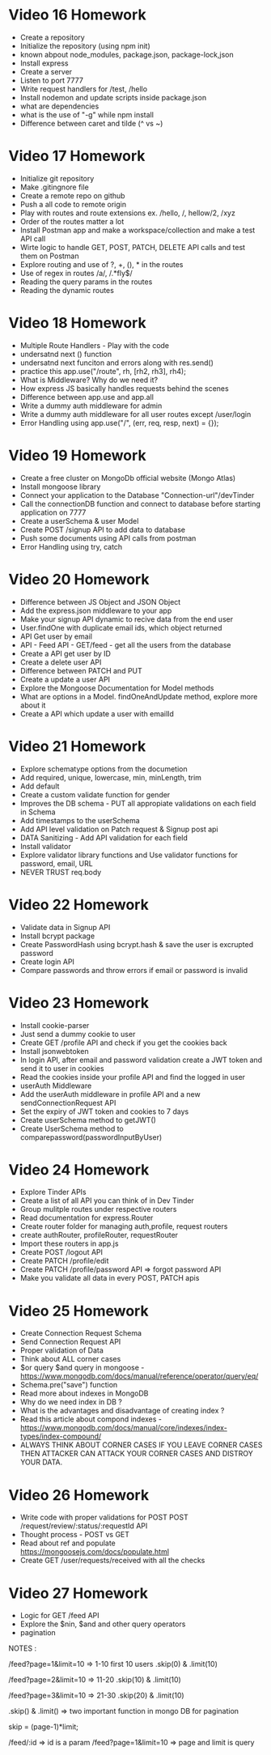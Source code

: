# Video 16 Homework

- Create a repository
- Initialize the repository (using npm init)
- known abpout node_modules, package.json, package-lock,json
- Install express
- Create a server
- Listen to port 7777
- Write request handlers for /test, /hello
- Install nodemon and update scripts inside package.json
- what are dependencies
- what is the use of "-g" while npm install
- Difference between caret and tilde (^ vs ~)

# Video 17 Homework

- Initialize git repository
- Make .gitingnore file
- Create a remote repo on github
- Push a all code to remote origin
- Play with routes and route extensions ex. /hello, /, hellow/2, /xyz
- Order of the routes matter a lot
- Install Postman app and make a workspace/collection and make a test API call
- Wirte logic to handle GET, POST, PATCH, DELETE API calls and test them on Postman
- Explore routing and use of ?, +, (), \* in the routes
- Use of regex in routes /a/, /.\*fly$/
- Reading the query params in the routes
- Reading the dynamic routes

# Video 18 Homework

- Multiple Route Handlers - Play with the code
- undersatnd next () function
- undersatnd next funciton and errors along with res.send()
- practice this app.use("/route", rh, [rh2, rh3], rh4);
- What is Middleware? Why do we need it?
- How express JS basically handles requests behind the scenes
- Difference between app.use and app.all
- Write a dummy auth middleware for admin
- Write a dummy auth middleware for all user routes except /user/login
- Error Handling using app.use("/", (err, req, resp, next) = {});

# Video 19 Homework

- Create a free cluster on MongoDb official website (Mongo Atlas)
- Install mongoose library
- Connect your application to the Database "Connection-url"/devTinder
- Call the connectionDB function and connect to database before starting application on 7777
- Create a userSchema & user Model
- Create POST /signup API to add data to database
- Push some documents using API calls from postman
- Error Handling using try, catch

# Video 20 Homework

- Difference between JS Object and JSON Object
- Add the express.json middleware to your app
- Make your signup API dynamic to recive data from the end user
- User.findOne with duplicate email ids, which object returned
- API Get user by email
- API - Feed API - GET/feed - get all the users from the database
- Create a API get user by ID
- Create a delete user API
- Difference between PATCH and PUT
- Create a update a user API
- Explore the Mongoose Documentation for Model methods
- What are options in a Model. findOneAndUpdate method, explore more about it
- Create a API which update a user with emailId

# Video 21 Homework

- Explore schematype options from the documetion
- Add required, unique, lowercase, min, minLength, trim
- Add default
- Create a custom validate function for gender
- Improves the DB schema - PUT all appropiate validations on each field in Schema
- Add timestamps to the userSchema
- Add API level validation on Patch request & Signup post api
- DATA Sanitizing - Add API validation for each field
- Install validator
- Explore validator library functions and Use validator functions for password, email, URL
- NEVER TRUST req.body

# Video 22 Homework

- Validate data in Signup API
- Install bcrypt package
- Create PasswordHash using bcrypt.hash & save the user is excrupted password
- Create login API
- Compare passwords and throw errors if email or password is invalid

# Video 23 Homework

- Install cookie-parser
- Just send a dummy cookie to user
- Create GET /profile API and check if you get the cookies back
- Install jsonwebtoken
- In login API, after email and password validation create a JWT token and send it to user in cookies
- Read the cookies inside your profile API and find the logged in user
- userAuth Middleware
- Add the userAuth middleware in profile API and a new sendConnectionRequest API
- Set the expiry of JWT token and cookies to 7 days
- Create userSchema method to getJWT()
- Create UserSchema method to comparepassword(passwordInputByUser)

# Video 24 Homework

- Explore Tinder APIs
- Create a list of all API you can think of in Dev Tinder
- Group mulitple routes under respective routers
- Read documentation for express.Router
- Create router folder for managing auth,profile, request routers
- create authRouter, profileRouter, requestRouter
- Import these routers in app.js
- Create POST /logout API
- Create PATCH /profile/edit
- Create PATCH /profile/password API => forgot password API
- Make you validate all data in every POST, PATCH apis

# Video 25 Homework

- Create Connection Request Schema
- Send Connection Request API
- Proper validation of Data
- Think about ALL corner cases
- $or query $and query in mongoose - https://www.mongodb.com/docs/manual/reference/operator/query/eq/
- Schema.pre("save") function
- Read more about indexes in MongoDB
- Why do we need index in DB ?
- What is the advantages and disadvantage of creating index ?
- Read this article about compond indexes - https://www.mongodb.com/docs/manual/core/indexes/index-types/index-compound/
- ALWAYS THINK ABOUT CORNER CASES IF YOU LEAVE CORNER CASES THEN ATTACKER CAN ATTACK YOUR CORNER CASES AND DISTROY YOUR DATA.

# Video 26 Homework

- Write code with proper validations for POST POST /request/review/:status/:requestId API
- Thought process - POST vs GET
- Read about ref and populate https://mongoosejs.com/docs/populate.html
- Create GET /user/requests/received with all the checks

# Video 27 Homework

- Logic for GET /feed API
- Explore the $nin, $and and other query operators
- pagination

NOTES :

/feed?page=1&limit=10 => 1-10 first 10 users .skip(0) & .limit(10)

/feed?page=2&limit=10 => 11-20 .skip(10) & .limit(10)

/feed?page=3&limit=10 => 21-30 .skip(20) & .limit(10)

.skip() & .limit() => two important function in mongo DB for pagination

skip = (page-1)\*limit;

/feed/:id => id is a param
/feed?page=1&limit=10 => page and limit is query
